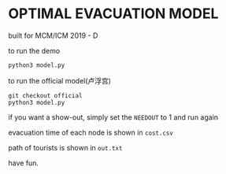 # OPTIMAL EVACUATION MODEL

built for MCM/ICM 2019 - D



to run the demo

```shell
python3 model.py
```

to run the official model(卢浮宫)

```shell
git checkout official
python3 model.py
```

if you want a show-out, simply set the `NEEDOUT`  to 1 and run again



evacuation time of each node is shown in `cost.csv`

path of tourists is shown in `out.txt`



have fun.